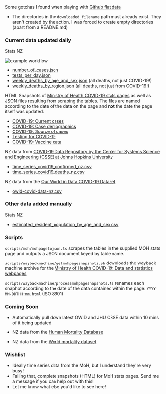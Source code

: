 Some gotchas I found when playing with [Github flat data](https://github.com/marketplace/actions/flat-data)

- The directories in the `downloaded_filename` path must already exist. They aren't created by the action. I was forced to create empty directories (apart from a README.md)

### Current data updated daily

Stats NZ

![example workflow](https://github.com/Staz/nz-covid19-data/actions/workflows/statsnz.yml/badge.svg)

- [number_of_cases.json](/data/statsnz/number_of_cases.json)
- [tests_per_day.json](/data/statsnz/tests_per_day.json)
- [weekly_deaths_by_age_and_sex.json](/data/statsnz/weekly_deaths_by_age_and_sex.json) (all deaths, not just COVID-19!)
- [weekly_deaths_by_region.json](/data/statsnz/weekly_deaths_by_region.json) (all deaths, not just from COVID-19!)

HTML Snapshots of [Ministry of Health COVID-19 stats pages](https://www.health.govt.nz/covid-19-novel-coronavirus/covid-19-data-and-statistics) as well as JSON files resulting from scraping the tables. The files are named according to the date of the data on the page and **not** the date the page itself was updated. 
 
- [COVID-19: Current cases](/data/moh/covid-19-current-cases)
- [COVID-19: Case demographics](/data/moh/covid-19-case-demographics)
- [COVID-19: Source of cases](/data/moh/covid-19-source-cases)
- [Testing for COVID-19](/data/moh/testing-covid-19)
- [COVID-19: Vaccine data](/data/moh/covid-19-vaccine-data)

NZ data from [COVID-19 Data Repository by the Center for Systems Science and Engineering (CSSE) at Johns Hopkins University](https://github.com/CSSEGISandData/COVID-19)

- [time_series_covid19_confirmed_nz.csv](/data/jhu-csse/time_series_covid19_confirmed_nz.csv)
- [time_series_covid19_deaths_nz.csv](/data/jhu-csse/time_series_covid19_deaths_nz.csv)

NZ data from the [Our World in Data COVID-19 Dataset](https://github.com/owid/covidP19-data)

- [owid-covid-data-nz.csv](/data/owid/owid-covid-data-nz.csv)

### Other data added manually

Stats NZ

- [estimated_resident_population_by_age_and_sex.csv](/data/statsnz/estimated_resident_population_by_age_and_sex.csv)

### Scripts

`scripts/moh/mohpagetojson.ts` scrapes the tables in the supplied MOH stats page and outputs a JSON document keyed by table name. 

`scripts/waybackmachine/getmohpagesnapshots.sh` downloads the wayback machine archive for the [Ministry of Health COVID-19: Data and statistics webpages](https://www.health.govt.nz/covid-19-novel-coronavirus/covid-19-data-and-statistics)

`scripts/waybackmachine/processmohpagesnapshots.ts` renames each snaphot according to the date of the data contained within the page: `YYYY-MM-DDTHH:mm.html` (ISO 8601)

### Coming Soon

- Automatically pull down latest OWID and JHU CSSE data within 10 mins of it being updated

- NZ data from the [Human Mortality Database](https://www.mortality.org/)

- NZ data from the [World mortality dataset](https://github.com/akarlinsky/world_mortality)

### Wishlist

- Ideally time series data from the MoH, but I understand they're very busy!
- Failing that, complete snapshots (HTML) for MoH stats pages. Send me a message if you can help out with this!
- Let me know what else you'd like to see here!
